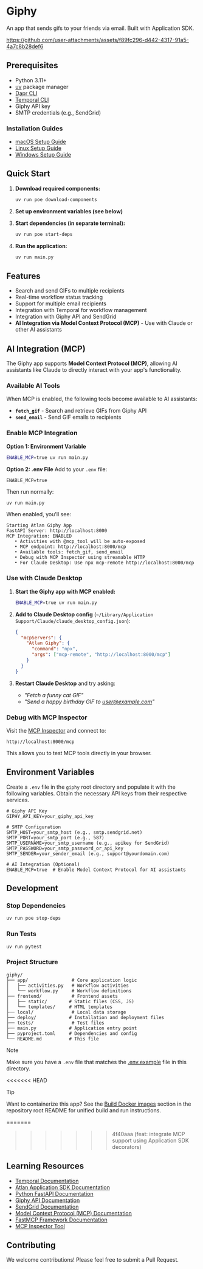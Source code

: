 # Giphy

An app that sends gifs to your friends via email. Built with Application SDK.

https://github.com/user-attachments/assets/f89fc296-d442-4317-91a5-4a7c8b28def6

## Prerequisites

- Python 3.11+
- [uv](https://docs.astral.sh/uv/) package manager
- [Dapr CLI](https://docs.dapr.io/getting-started/install-dapr-cli/)
- [Temporal CLI](https://docs.temporal.io/cli)
- Giphy API key
- SMTP credentials (e.g., SendGrid)

### Installation Guides

- [macOS Setup Guide](https://github.com/atlanhq/application-sdk/blob/main/docs/docs/setup/MAC.md)
- [Linux Setup Guide](https://github.com/atlanhq/application-sdk/blob/main/docs/docs/setup/LINUX.md)
- [Windows Setup Guide](https://github.com/atlanhq/application-sdk/blob/main/docs/docs/setup/WINDOWS.md)

## Quick Start

1. **Download required components:**

   ```bash
   uv run poe download-components
   ```

2. **Set up environment variables (see below)**

3. **Start dependencies (in separate terminal):**

   ```bash
   uv run poe start-deps
   ```

4. **Run the application:**
   ```bash
   uv run main.py
   ```

## Features

- Search and send GIFs to multiple recipients
- Real-time workflow status tracking
- Support for multiple email recipients
- Integration with Temporal for workflow management
- Integration with Giphy API and SendGrid
- **AI Integration via Model Context Protocol (MCP)** - Use with Claude or other AI assistants

## AI Integration (MCP)

The Giphy app supports **Model Context Protocol (MCP)**, allowing AI assistants like Claude to directly interact with your app's functionality.

### Available AI Tools

When MCP is enabled, the following tools become available to AI assistants:

- **`fetch_gif`** - Search and retrieve GIFs from Giphy API
- **`send_email`** - Send GIF emails to recipients

### Enable MCP Integration

**Option 1: Environment Variable**

```bash
ENABLE_MCP=true uv run main.py
```

**Option 2: .env File**
Add to your `.env` file:

```env
ENABLE_MCP=true
```

Then run normally:

```bash
uv run main.py
```

When enabled, you'll see:

```
Starting Atlan Giphy App
FastAPI Server: http://localhost:8000
MCP Integration: ENABLED
   • Activities with @mcp_tool will be auto-exposed
   • MCP endpoint: http://localhost:8000/mcp
   • Available tools: fetch_gif, send_email
   • Debug with MCP Inspector using streamable HTTP
   • For Claude Desktop: Use npx mcp-remote http://localhost:8000/mcp
```

### Use with Claude Desktop

1. **Start the Giphy app with MCP enabled:**

   ```bash
   ENABLE_MCP=true uv run main.py
   ```

2. **Add to Claude Desktop config** (`~/Library/Application Support/Claude/claude_desktop_config.json`):

   ```json
   {
     "mcpServers": {
       "Atlan Giphy": {
         "command": "npx",
         "args": ["mcp-remote", "http://localhost:8000/mcp"]
       }
     }
   }
   ```

3. **Restart Claude Desktop** and try asking:
   - _"Fetch a funny cat GIF"_
   - _"Send a happy birthday GIF to user@example.com"_

### Debug with MCP Inspector

Visit the [MCP Inspector](https://modelcontextprotocol.io/legacy/tools/inspector) and connect to:

```
http://localhost:8000/mcp
```

This allows you to test MCP tools directly in your browser.

## Environment Variables

Create a `.env` file in the `giphy` root directory and populate it with the following variables. Obtain the necessary API keys from their respective services.

```env
# Giphy API Key
GIPHY_API_KEY=your_giphy_api_key

# SMTP Configuration
SMTP_HOST=your_smtp_host (e.g., smtp.sendgrid.net)
SMTP_PORT=your_smtp_port (e.g., 587)
SMTP_USERNAME=your_smtp_username (e.g., apikey for SendGrid)
SMTP_PASSWORD=your_smtp_password_or_api_key
SMTP_SENDER=your_sender_email (e.g., support@yourdomain.com)

# AI Integration (Optional)
ENABLE_MCP=true  # Enable Model Context Protocol for AI assistants
```

## Development

### Stop Dependencies

```bash
uv run poe stop-deps
```

### Run Tests

```bash
uv run pytest
```

### Project Structure

```
giphy/
├── app/                # Core application logic
│   ├── activities.py   # Workflow activities
│   └── workflow.py     # Workflow definitions
├── frontend/           # Frontend assets
│   ├── static/        # Static files (CSS, JS)
│   └── templates/     # HTML templates
├── local/              # Local data storage
├── deploy/            # Installation and deployment files
├── tests/              # Test files
├── main.py            # Application entry point
├── pyproject.toml     # Dependencies and config
└── README.md          # This file
```

> [!NOTE]
> Make sure you have a `.env` file that matches the [.env.example](.env.example) file in this directory.

<<<<<<< HEAD
> [!TIP]
> Want to containerize this app? See the [Build Docker images](https://github.com/atlanhq/atlan-sample-apps/tree/main/README.md#build-docker-images) section in the repository root README for unified build and run instructions.


=======
>>>>>>> 4f40aaa (feat: integrate MCP support using Application SDK decorators)
## Learning Resources

- [Temporal Documentation](https://docs.temporal.io/)
- [Atlan Application SDK Documentation](https://github.com/atlanhq/application-sdk/tree/main/docs)
- [Python FastAPI Documentation](https://fastapi.tiangolo.com/)
- [Giphy API Documentation](https://developers.giphy.com/docs/api)
- [SendGrid Documentation](https://docs.sendgrid.com/)
- [Model Context Protocol (MCP) Documentation](https://modelcontextprotocol.io/)
- [FastMCP Framework Documentation](https://gofastmcp.com/)
- [MCP Inspector Tool](https://modelcontextprotocol.io/legacy/tools/inspector)

## Contributing

We welcome contributions! Please feel free to submit a Pull Request.
